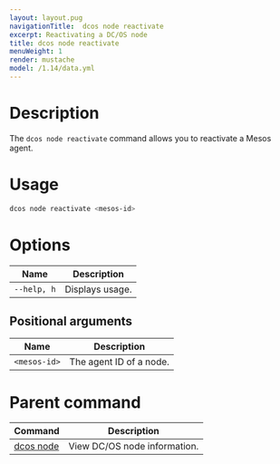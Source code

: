 ```yaml
---
layout: layout.pug
navigationTitle:  dcos node reactivate
excerpt: Reactivating a DC/OS node
title: dcos node reactivate
menuWeight: 1
render: mustache
model: /1.14/data.yml
---
```


# Description

The `dcos node reactivate` command allows you to reactivate a Mesos agent.

# Usage

```bash
dcos node reactivate <mesos-id>
```

# Options

| Name |  Description |
|---------|-------------|
| `--help, h`   |   Displays usage. |

## Positional arguments

| Name |  Description |
|---------|-------------|
| `<mesos-id>` | The agent ID of a node.|

# Parent command

| Command | Description |
|---------|-------------|
| [dcos node](/1.14/cli/command-reference/dcos-node/) | View DC/OS node information. |
